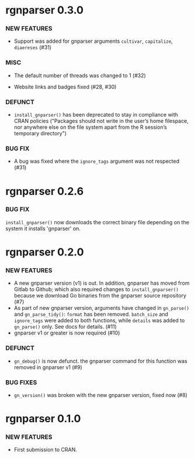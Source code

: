 rgnparser 0.3.0
===============

### NEW FEATURES

* Support was added for gnparser arguments `cultivar`, `capitalize`, `diaereses` (#31)

### MISC

* The default number of threads was changed to 1 (#32)

* Website links and badges fixed (#28, #30)

### DEFUNCT

* `install_gnparser()` has been deprecated to stay in compliance with CRAN policies ("Packages should not write in the user’s home filespace, nor anywhere else on the file system apart from the R session’s temporary directory")

### BUG FIX

* A bug was fixed where the `ignore_tags` argument was not respected (#31)

rgnparser 0.2.6
===============
### BUG FIX
`install_gnparser()` now downloads the correct binary file depending on the system it installs 'gnparser' on.

rgnparser 0.2.0
===============

### NEW FEATURES

* A new gnparser version (v1) is out. In addition, gnparser has moved from Gitlab to Github; which also required changes to `install_gnparser()` because we download Go binaries from the gnparser source repository (#7)
* As part of new gnparser version, arguments have changed in `gn_parse()` and `gn_parse_tidy()`: `format` has been removed. `batch_size` and `ignore_tags` were added to both functions, while `details` was added to `gn_parse()` only. See docs for details.  (#11)
* gnparser v1 or greater is now required (#10)

### DEFUNCT

* `gn_debug()` is now defunct. the gnparser command for this function was removed in gnparser v1 (#9)

### BUG FIXES

* `gn_version()` was broken with the new gnparser version, fixed now (#8)

rgnparser 0.1.0
===============

### NEW FEATURES

* First submission to CRAN.
